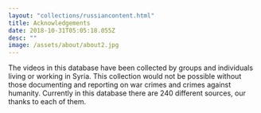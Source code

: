 ```yaml
---
layout: "collections/russiancontent.html"
title: Acknowledgements
date: 2018-10-31T05:05:18.055Z
desc: ""
image: /assets/about/about2.jpg
---
```



The videos in this database have been collected by groups and individuals living or working in Syria. This collection would not be possible without those documenting and reporting on war crimes and crimes against humanity. Currently in this database there are 240 different sources, our thanks to each of them.
